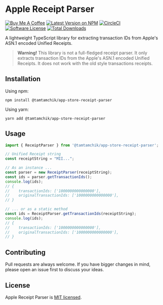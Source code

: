 # Apple Receipt Parser

[![Buy Me A Coffee][ico-coffee]][link-coffee]
[![Latest Version on NPM][ico-version]][link-npm]
[![CircleCI][ico-circleci]][link-circleci]
[![Software License][ico-license]](./LICENSE)
[![Total Downloads][ico-downloads]][link-downloads]

A lightweight TypeScript library for extracting transaction IDs from Apple's ASN.1 encoded Unified Receipts.

> **Warning!** This library is not a full-fledged receipt parser. 
> It only extracts transaction IDs from the Apple's ASN.1 encoded Unified Receipts.
> It does not work with the old style transactions receipts.

## Installation

Using npm:

```shell
npm install @tamtamchik/app-store-receipt-parser
```

Using yarn:

```shell
yarn add @tamtamchik/app-store-receipt-parser
```

## Usage

```typescript
import { ReceiptParser } from '@tamtamchik/app-store-receipt-parser';

// Unified Receipt string 
const receiptString = "MII...";

// As an instance ...
const parser = new ReceiptParser(receiptString);
const ids = parser.getTransactionIds();
console.log(ids);
// { 
//    transactionIds: ['1000000000000000'], 
//    originalTransactionIds: ['1000000000000000'], 
// }

// ... or as a static method
const ids = ReceiptParser.getTransactionIds(receiptString);
console.log(ids);
// { 
//    transactionIds: ['1000000000000000'], 
//    originalTransactionIds: ['1000000000000000'], 
// }
```

## Contributing

Pull requests are always welcome. If you have bigger changes in mind, please open an issue first to discuss your ideas.

## License

Apple Receipt Parser is [MIT licensed](./LICENSE).

[ico-coffee]: https://img.shields.io/badge/Buy%20Me%20A-Coffee-%236F4E37.svg?style=flat-square
[ico-version]: https://img.shields.io/npm/v/@tamtamchik/app-store-receipt-parser.svg?style=flat-square
[ico-license]: https://img.shields.io/npm/l/@tamtamchik/app-store-receipt-parser.svg?style=flat-square
[ico-downloads]: https://img.shields.io/npm/dt/@tamtamchik/app-store-receipt-parser.svg?style=flat-square
[ico-circleci]: https://img.shields.io/circleci/build/github/tamtamchik/app-store-receipt-parser.svg?style=flat-square

[link-coffee]: https://www.buymeacoffee.com/tamtamchik
[link-npm]: https://www.npmjs.com/package/@tamtamchik/app-store-receipt-parser
[link-downloads]: https://www.npmjs.com/package/@tamtamchik/app-store-receipt-parser
[link-circleci]: https://app.circleci.com/pipelines/github/tamtamchik/app-store-receipt-parser?branch=main

